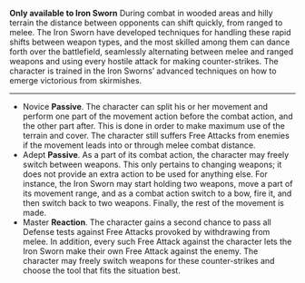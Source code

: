 **Only available to Iron Sworn** 
During combat in wooded areas and hilly terrain the distance between opponents can shift quickly, from ranged to melee. The Iron Sworn have developed techniques for handling these rapid shifts between weapon types, and the most skilled among them can dance forth over the battlefield, seamlessly alternating between melee and ranged weapons and using every hostile attack for making counter-strikes. The character is trained in the Iron Sworns’ advanced techniques on how to emerge victorious from skirmishes.

---
- Novice **Passive**. The character can split his or her movement and perform one part of the movement action before the combat action, and the other part after. This is done in order to make maximum use of the terrain and cover. The character still suffers Free Attacks from enemies if the movement leads into or through melee combat distance.
- Adept **Passive**. As a part of its combat action, the character may freely switch between weapons. This only pertains to changing weapons; it does not provide an extra action to be used for anything else. For instance, the Iron Sworn may start holding two weapons, move a part of its movement range, and as a combat action switch to a bow, fire it, and then switch back to two weapons. Finally, the rest of the movement is made.
- Master **Reaction**. The character gains a second chance to pass all Defense tests against Free Attacks provoked by withdrawing from melee. In addition, every such Free Attack against the character lets the Iron Sworn make their own Free Attack against the enemy. The character may freely switch weapons for these counter-strikes and choose the tool that fits the situation best.